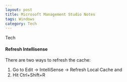 ```yaml
---
layout: post
title: Microsoft Management Studio Notes
tags: Windows
category: Tech
---
```

Tech
#### Refresh Intellisense ####

There are two ways to refresh the cache:  
1) Go to Edit -> IntelliSense -> Refresh Local Cache and 
2) Hit Ctrl+Shift+R
